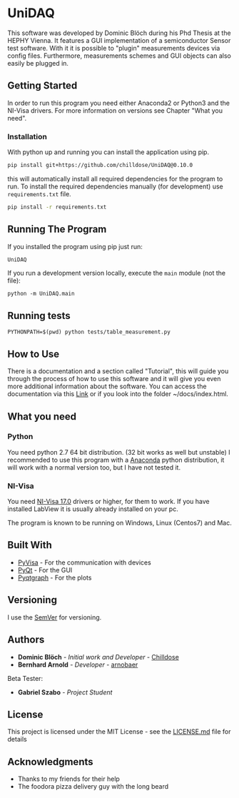 # UniDAQ

This software was developed by Dominic Blöch during his Phd Thesis at the HEPHY Vienna. It features a GUI implementation of a semiconductor Sensor test software.
With it it is possible to "plugin" measurements devices via config files. Furthermore, measurements schemes and GUI objects can also easily be plugged in.

## Getting Started

In order to run this program you need either Anaconda2 or Python3 and the NI-Visa drivers. For more information on versions see Chapter "What you need".

### Installation

With python up and running you can install the application using pip.

```bash
pip install git+https://github.com/chilldose/UniDAQ@0.10.0
```

this will automatically install all required dependencies for the program to run.
To install the required dependencies manually (for development) use `requirements.txt` file.

```bash
pip install -r requirements.txt
```

## Running The Program

If you installed the program using pip just run:

```bash
UniDAQ
```

If you run a development version locally, execute the `main` module (not the file):

```
python -m UniDAQ.main
```

## Running tests

```
PYTHONPATH=$(pwd) python tests/table_measurement.py
```

## How to Use

There is a documentation and a section called "Tutorial", this will guide you through the process of how to use this software and it will give you even more additional information about the software. You can access the documentation via this [Link](https://chilldose.github.io/COMET/) or if you look into the folder ~/docs/index.html.



## What you need

### Python

You need python 2.7 64 bit distribution. (32 bit works as well but unstable)
I recommended to use this program with a [Anaconda](https://www.anaconda.com/download/) python distribution, it will work with a normal version too, but I have not tested it.

### NI-Visa
You need [NI-Visa 17.0](http://www.ni.com/download/ni-visa-17.0/6646/en/) drivers or higher, for them to work. If you have installed LabView it is usually already installed on your pc.

The program is known to be running on Windows, Linux (Centos7) and Mac.


## Built With

* [PyVisa](https://github.com/pyvisa/pyvisa) - For the communication with devices
* [PyQt](https://github.com/pyqt) - For the GUI
* [Pyqtgraph](https://github.com/pyqtgraph/) - For the plots



## Versioning

I use the [SemVer](http://semver.org/) for versioning.


## Authors

* **Dominic Blöch** - *Initial work and Developer* - [Chilldose](https://github.com/Chilldose)
* **Bernhard Arnold** - *Developer* - [arnobaer](https://github.com/arnobaer)

Beta Tester:

* **Gabriel Szabo** - *Project Student*

## License

This project is licensed under the MIT License - see the [LICENSE.md](LICENSE.md) file for details

## Acknowledgments

* Thanks to my friends for their help
* The foodora pizza delivery guy with the long beard
